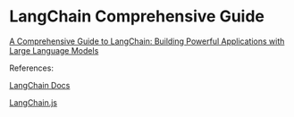 # LangChain Comprehensive Guide

[A Comprehensive Guide to LangChain: Building Powerful Applications with Large Language Models](https://hackernoon.com/a-comprehensive-guide-to-langchain-building-powerful-applications-with-large-language-models)

References:

[LangChain Docs](https://js.langchain.com/docs/)

[LangChain.js](https://github.com/hwchase17/langchainjs)